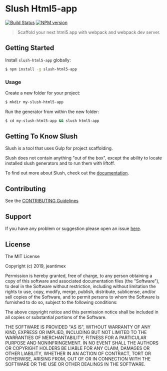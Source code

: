 # Slush Html5-app

[![Build Status](https://secure.travis-ci.org/jeantimex/slush-html5-app.png?branch=master)](https://travis-ci.org/jeantimex/slush-html5-app)
[![NPM version](https://badge.fury.io/js/slush-html5-app.svg)](https://badge.fury.io/js/slush-html5-app)

> Scaffold your next html5 app with webpack and webpack dev server.


## Getting Started

Install `slush-html5-app` globally:

```bash
$ npm install -g slush-html5-app
```

### Usage

Create a new folder for your project:

```bash
$ mkdir my-slush-html5-app
```

Run the generator from within the new folder:

```bash
$ cd my-slush-html5-app && slush html5-app
```

## Getting To Know Slush

Slush is a tool that uses Gulp for project scaffolding.

Slush does not contain anything "out of the box", except the ability to locate installed slush generators and to run them with liftoff.

To find out more about Slush, check out the [documentation](https://github.com/slushjs/slush).

## Contributing

See the [CONTRIBUTING Guidelines](https://github.com/jeantimex/slush-html5-app/blob/master/CONTRIBUTING.md)

## Support
If you have any problem or suggestion please open an issue [here](https://github.com/jeantimex/slush-html5-app/issues).

## License 

The MIT License

Copyright (c) 2019, jeantimex

Permission is hereby granted, free of charge, to any person
obtaining a copy of this software and associated documentation
files (the "Software"), to deal in the Software without
restriction, including without limitation the rights to use,
copy, modify, merge, publish, distribute, sublicense, and/or sell
copies of the Software, and to permit persons to whom the
Software is furnished to do so, subject to the following
conditions:

The above copyright notice and this permission notice shall be
included in all copies or substantial portions of the Software.

THE SOFTWARE IS PROVIDED "AS IS", WITHOUT WARRANTY OF ANY KIND,
EXPRESS OR IMPLIED, INCLUDING BUT NOT LIMITED TO THE WARRANTIES
OF MERCHANTABILITY, FITNESS FOR A PARTICULAR PURPOSE AND
NONINFRINGEMENT. IN NO EVENT SHALL THE AUTHORS OR COPYRIGHT
HOLDERS BE LIABLE FOR ANY CLAIM, DAMAGES OR OTHER LIABILITY,
WHETHER IN AN ACTION OF CONTRACT, TORT OR OTHERWISE, ARISING
FROM, OUT OF OR IN CONNECTION WITH THE SOFTWARE OR THE USE OR
OTHER DEALINGS IN THE SOFTWARE.

